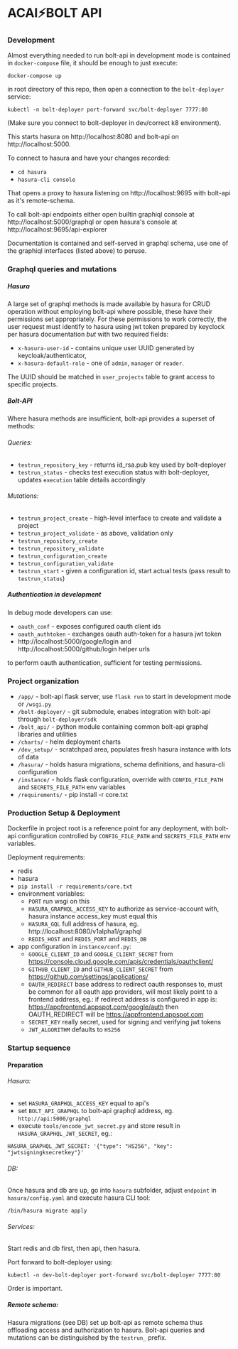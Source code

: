 # ACAI⚡BOLT API

### Development

Almost everything needed to run bolt-api in development mode is contained in
`docker-compose` file, it should be enough to just execute:

```
docker-compose up
```

in root directory of this repo, then open a connection to the `bolt-deployer` service:

```
kubectl -n bolt-deployer port-forward svc/bolt-deployer 7777:80
``` 

(Make sure you connect to bolt-deployer in dev/correct k8 environment).

This starts hasura on http://localhost:8080 and bolt-api on http://localhost:5000.

To connect to hasura and have your changes recorded:

* `cd hasura`
* `hasura-cli console`

That opens a proxy to hasura listening on http://localhost:9695 with bolt-api as it's remote-schema.

To call bolt-api endpoints either open builtin graphiql console at http://localhost:5000/graphql
or open hasura's console at http://localhost:9695/api-explorer 

Documentation is contained and self-served in graphql schema, use one of the graphiql interfaces
(listed above) to peruse.

### Graphql queries and mutations

##### Hasura

A large set of graphql methods is made available by hasura for CRUD operation without employing bolt-api
where possible, these have their permissions set appropriately.
For these permissions to work correctly, the user request must identify to hasura using jwt
token prepared by keyclock per hasura documentation *but* with two required fields:

* `x-hasura-user-id` - contains unique user UUID generated by keycloak/authenticator,
* `x-hasura-default-role` - one of `admin`, `manager` or `reader`.

The UUID should be matched in `user_projects` table to grant access to specific projects.

##### Bolt-API

Where hasura methods are insufficient, bolt-api provides a superset of methods:

###### Queries:

* `testrun_repository_key` - returns id_rsa.pub key used by bolt-deployer
* `testrun_status` - checks test execution status with bolt-deployer, updates `execution` table details accordingly

###### Mutations:

* `testrun_project_create` - high-level interface to create and validate a project
* `testrun_project_validate` - as above, validation only
* `testrun_repository_create`
* `testrun_repository_validate`
* `testrun_configuration_create`
* `testrun_configuration_validate`
* `testrun_start` - given a configuration id, start actual tests (pass result to `testrun_status`)

##### Authentication in development

In debug mode developers can use:

* `oauth_conf` - exposes configured oauth client ids
* `oauth_authtoken` - exchanges oauth auth-token for a hasura jwt token
* http://localhost:5000/google/login and http://localhost:5000/github/login helper urls 

to perform oauth authentication, sufficient for testing permissions. 

### Project organization

* `/app/` - bolt-api flask server, use `flask run` to start in development mode or `/wsgi.py`
* `/bolt-deployer/` - git submodule, enabes integration with bolt-api through `bolt-deployer/sdk`
* `/bolt_api/` - python module containing common bolt-api graphql libraries and utilities  
* `/charts/` - helm deployment charts
* `/dev_setup/` - scratchpad area, populates fresh hasura instance with lots of data
* `/hasura/` - holds hasura migrations, schema definitions, and hasura-cli configuration
* `/instance/` - holds flask configuration, override with `CONFIG_FILE_PATH` and `SECRETS_FILE_PATH` env variables
* `/requirements/` - pip install -r core.txt

### Production Setup & Deployment

Dockerfile in project root is a reference point for any deployment, with bolt-api configuration 
controlled by `CONFIG_FILE_PATH` and `SECRETS_FILE_PATH` env variables.

Deployment requirements:

* redis
* hasura
* `pip install -r requirements/core.txt`
* environment variables:
    * `PORT` 
    run wsgi on this
    * `HASURA_GRAPHQL_ACCESS_KEY` 
    to authorize as service-account with, hasura instance access_key must equal this
    * `HASURA_GQL` 
    full address of hasura, eg. http://localhost:8080/v1alpha1/graphql
    * `REDIS_HOST` and `REDIS_PORT` and `REDIS_DB`
* app configuration in `instance/conf.py`:
    * `GOOGLE_CLIENT_ID` and `GOOGLE_CLIENT_SECRET` 
    from https://console.cloud.google.com/apis/credentials/oauthclient/
    * `GITHUB_CLIENT_ID` and `GITHUB_CLIENT_SECRET` 
    from https://github.com/settings/applications/
    * `OAUTH_REDIRECT` 
    base address to redirect oauth responses to, 
    must be common for all oauth app providers, will most likely point to a frontend 
    address, eg.:
    if redirect address is configured in app is:  
    https://appfrontend.appspot.com/google/auth
    then OAUTH_REDIRECT will be https://appfrontend.appspot.com
    * `SECRET_KEY` 
    really secret, used for signing and verifying jwt tokens
    * `JWT_ALGORITHM` 
    defaults to `HS256`

### Startup sequence

#### Preparation

###### Hasura:

* set `HASURA_GRAPHQL_ACCESS_KEY` equal to api's
* set `BOLT_API_GRAPHQL` to bolt-api graphql address, eg. `http://api:5000/graphql`
* execute `tools/encode_jwt_secret.py` and store result in `HASURA_GRAPHQL_JWT_SECRET`, eg.:
```
HASURA_GRAPHQL_JWT_SECRET: '{"type": "HS256", "key": "jwtsigningksecretkey"}'
```

###### DB:

Once hasura and db are up, go into `hasura` subfolder, 
adjust `endpoint` in `hasura/config.yaml` and execute hasura CLI tool:
```
/bin/hasura migrate apply
```

###### Services:

Start redis and db first, then api, then hasura.

Port forward to bolt-deployer using:
```
kubectl -n dev-bolt-deployer port-forward svc/bolt-deployer 7777:80
```

Order is important.

##### Remote schema:

Hasura migrations (see DB) set up bolt-api as remote schema thus offloading access and authorization 
to hasura. Bolt-api queries and mutations can be distinguished by the `testrun_` prefix.

